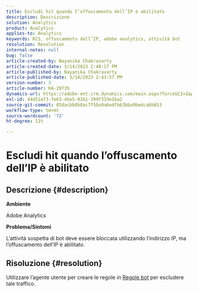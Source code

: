 ```yaml
---
title: Escludi hit quando l’offuscamento dell’IP è abilitato
description: Descrizione
solution: Analytics
product: Analytics
applies-to: Analytics
keywords: KCS, offuscamento dell’IP, adobe analytics, attività bot
resolution: Resolution
internal-notes: null
bug: false
article-created-by: Nayanika Chakravarty
article-created-date: 3/14/2023 2:40:17 PM
article-published-by: Nayanika Chakravarty
article-published-date: 3/14/2023 2:43:57 PM
version-number: 3
article-number: KA-20735
dynamics-url: https://adobe-ent.crm.dynamics.com/main.aspx?forceUCI=1&pagetype=entityrecord&etn=knowledgearticle&id=a7314f20-76c2-ed11-83ff-6045bd006a22
exl-id: 44d52af3-fe63-45e5-9261-399f333e1ba2
source-git-commit: 05dacbb6b8ac7f5ba9a6edfb63bba9bedcabb653
workflow-type: tm+mt
source-wordcount: '72'
ht-degree: 11%

---
```


# Escludi hit quando l’offuscamento dell’IP è abilitato

## Descrizione {#description}


<b>Ambiente</b>

Adobe Analytics

<b>Problema/Sintomi</b>

L’attività sospetta di bot deve essere bloccata utilizzando l’indirizzo IP, ma l’offuscamento dell’IP è abilitato.


## Risoluzione {#resolution}


Utilizzare l’agente utente per creare le regole in [Regole bot](https://experienceleague.adobe.com/docs/analytics/admin/admin-tools/manage-report-suites/edit-report-suite/report-suite-general/bot-removal/bot-rules.html?lang=en) per escludere tale traffico.

